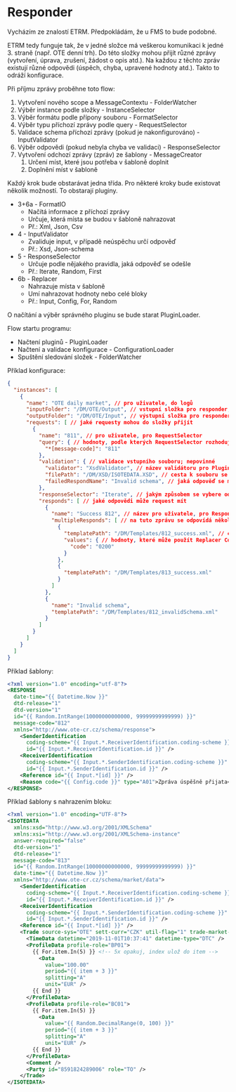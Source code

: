 # Responder

Vycházím ze znalostí ETRM. Předpokládám, že u FMS to bude podobné.

ETRM tedy funguje tak, že v jedné složce má veškerou komunikaci k jedné 3. straně (např. OTE denní trh). Do této složky mohou přijít různé zprávy (vytvoření, úprava, zrušení, žádost o opis atd.). Na každou z těchto zpráv existují různé odpovědi (úspěch, chyba, upravené hodnoty atd.). Takto to odráží konfigurace. 

Při příjmu zprávy proběhne toto flow:
1. Vytvoření nového scope a MessageContextu - FolderWatcher
1. Výběr instance podle složky - InstanceSelector
1. Výběr formátu podle přípony souboru - FormatSelector
1. Výběr typu příchozí zprávy podle query - RequestSelector
1. Validace schema příchozí zprávy (pokud je nakonfigurováno) - InputValidator
1. Výběr odpovědi (pokud nebyla chyba ve validaci) - ResponseSelector 
1. Vytvoření odchozí zprávy (zpráv) ze šablony - MessageCreator
    1. Určení míst, které jsou potřeba v šabloně doplnit
    1. Doplnění míst v šabloně

Každý krok bude obstarávat jedna třída. Pro některé kroky bude existovat několik možností. To obstarají pluginy.
* 3+6a - FormatIO
    * Načítá informace z příchozí zprávy
    * Určuje, která místa se budou v šabloně nahrazovat
    * Př.: Xml, Json, Csv
* 4 - InputValidator
    * Zvaliduje input, v případě neúspěchu určí odpověď
    * Př.: Xsd, Json-schema
* 5 - ResponseSelector
    * Určuje podle nějakého pravidla, jaká odpověď se odešle
    * Př.: Iterate, Random, First
* 6b - Replacer
    * Nahrazuje místa v šabloně
    * Umí nahrazovat hodnoty nebo celé bloky
    * Př.: Input, Config, For, Random

O načítání a výběr správného pluginu se bude starat PluginLoader. 

Flow startu programu:
* Načtení pluginů - PluginLoader
* Načtení a validace konfigurace - ConfigurationLoader
* Spuštění sledování složek - FolderWatcher

Příklad konfigurace:
```json
{
  "instances": [
    {
      "name": "OTE daily market", // pro uživatele, do logů
      "inputFolder": "/DM/OTE/Output", // vstupní složka pro responder, výstupní pro Lancelot
      "outputFolder": "/DM/OTE/Input", // výstupní složka pro responder, vstupní pro Lancelot
      "requests": [ // jaké requesty mohou do složky přijít
        {
          "name": "811", // pro uživatele, pro RequestSelector
          "query": { // hodnoty, podle kterých RequestSelector rozhoduje; nepovinné, pokud je pouze jeden;
            "*[message-code]": "811"
          },
          "validation": { // validace vstupního souboru; nepovinné
            "validator": "XsdValidator", // název validátoru pro PluginLoader
            "filePath": "/DM/XSD/ISOTEDATA.XSD", // cesta k souboru se schematem
            "failedRespondName": "Invalid schema", // jaká odpověď se má vybrat, pokud je vstupní soubor nevalidní
          },
          "responseSelector": "Iterate", // jakým způsobem se vybere odpověď; nepovinné, default je Iterate
          "responds": [ // jaké odpovědi může request mít
            {
              "name": "Success 812", // název pro uživatele, pro ResponseSelector
              "multipleResponds": [ // na tuto zprávu se odpovídá několika po sobě jdoucími zprávami
                {
                  "templatePath": "/DM/Templates/812_success.xml", // cesta k souboru s šablonou
                  "values": { // hodnoty, které může použít Replacer Config nebo responseSelector; nepovinné
                    "code": "0200"
                  }
                },
                {
                  "templatePath": "/DM/Templates/813_success.xml"
                }
              ]
            },
            {
              "name": "Invalid schema",
              "templatePath": "/DM/Templates/812_invalidSchema.xml"
            }
          ]
        }
      ]
    }
  ]
}
```

Příklad šablony:
```xml
<?xml version="1.0" encoding="utf-8"?>
<RESPONSE
  date-time="{{ Datetime.Now }}"
  dtd-release="1"
  dtd-version="1"
  id="{{ Random.IntRange(10000000000000, 99999999999999) }}"
  message-code="812"
  xmlns="http://www.ote-cr.cz/schema/response">
    <SenderIdentification
      coding-scheme="{{ Input.*.ReceiverIdentification.coding-scheme }}"
      id="{{ Input.*.ReceiverIdentification.id }}" />
    <ReceiverIdentification
      coding-scheme="{{ Input.*.SenderIdentification.coding-scheme }}"
      id="{{ Input.*.SenderIdentification.id }}" />
    <Reference id="{{ Input.*[id] }}" />
    <Reason code="{{ Config.code }}" type="A01">Zpráva úspěšně přijata</Reason>
</RESPONSE>
```

Příklad šablony s nahrazením bloku:
```xml
<?xml version="1.0" encoding="UTF-8"?>
<ISOTEDATA
  xmlns:xsd="http://www.w3.org/2001/XMLSchema"
  xmlns:xsi="http://www.w3.org/2001/XMLSchema-instance"
  answer-required="false"
  dtd-version="1" 
  dtd-release="1"
  message-code="813"
  id="{{ Random.IntRange(10000000000000, 99999999999999) }}"
  date-time="{{ Datetime.Now }}"
  xmlns="http://www.ote-cr.cz/schema/market/data">
    <SenderIdentification
      coding-scheme="{{ Input.*.ReceiverIdentification.coding-scheme }}"
      id="{{ Input.*.ReceiverIdentification.id }}" />
    <ReceiverIdentification
      coding-scheme="{{ Input.*.SenderIdentification.coding-scheme }}"
      id="{{ Input.*.SenderIdentification.id }}" />
    <Reference id="{{ Input.*[id] }}" />
    <Trade source-sys="OTE" sett-curr="CZK" util-flag="1" trade-market-flag="SPT" version="0" trade-state="N" trade-type="N" id="716347" trade-day="2019-11-02" trade-flag="N" trade-stage="P" acceptance="N" error-code="0" replacement="N">
      <TimeData datetime="2019-11-01T10:37:41" datetime-type="DTC" />
      <ProfileData profile-role="BP01">
        {{ For.item.In(5) }} <!-- 5x opakuj, index ulož do item -->
          <Data
            value="100.00"
            period="{{ item + 3 }}"
            splitting="A"
            unit="EUR" />
        {{ End }}
      </ProfileData>
      <ProfileData profile-role="BC01">
        {{ For.item.In(5) }}
          <Data 
            value="{{ Random.DecimalRange(0, 100) }}"
            period="{{ item + 3 }}"
            splitting="A"
            unit="EUR" />
        {{ End }}
      </ProfileData>
      <Comment />
      <Party id="8591824289006" role="TO" />
    </Trade>
</ISOTEDATA>
```